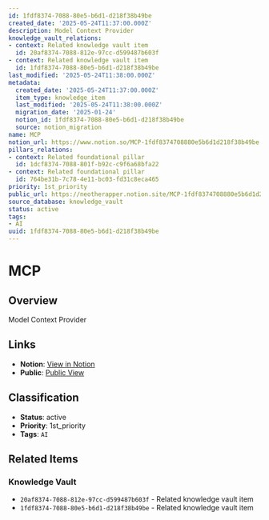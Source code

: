 ```yaml
---
id: 1fdf8374-7088-80e5-b6d1-d218f38b49be
created_date: '2025-05-24T11:37:00.000Z'
description: Model Context Provider
knowledge_vault_relations:
- context: Related knowledge vault item
  id: 20af8374-7088-812e-97cc-d599487b603f
- context: Related knowledge vault item
  id: 1fdf8374-7088-80e5-b6d1-d218f38b49be
last_modified: '2025-05-24T11:38:00.000Z'
metadata:
  created_date: '2025-05-24T11:37:00.000Z'
  item_type: knowledge_item
  last_modified: '2025-05-24T11:38:00.000Z'
  migration_date: '2025-01-24'
  notion_id: 1fdf8374-7088-80e5-b6d1-d218f38b49be
  source: notion_migration
name: MCP
notion_url: https://www.notion.so/MCP-1fdf8374708880e5b6d1d218f38b49be
pillars_relations:
- context: Related foundational pillar
  id: 1dcf8374-7088-801f-b92c-c9f6a68bfa22
- context: Related foundational pillar
  id: 764be31b-7c78-4e11-bc03-fd31c8eca465
priority: 1st_priority
public_url: https://neotherapper.notion.site/MCP-1fdf8374708880e5b6d1d218f38b49be
source_database: knowledge_vault
status: active
tags:
- AI
uuid: 1fdf8374-7088-80e5-b6d1-d218f38b49be
---
```


# MCP

## Overview

Model Context Provider

## Links

- **Notion**: [View in Notion](https://www.notion.so/MCP-1fdf8374708880e5b6d1d218f38b49be)
- **Public**: [Public View](https://neotherapper.notion.site/MCP-1fdf8374708880e5b6d1d218f38b49be)

## Classification

- **Status**: active
- **Priority**: 1st_priority
- **Tags**: `AI`

## Related Items

### Knowledge Vault
- `20af8374-7088-812e-97cc-d599487b603f` - Related knowledge vault item
- `1fdf8374-7088-80e5-b6d1-d218f38b49be` - Related knowledge vault item